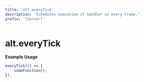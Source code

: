 ```yaml
---
title: 'alt.everyTick'
description: 'Schedules execution of handler on every frame.'
prefix: '[Server]'
---
```


# alt.everyTick

**Example Usage**

```js
everyTick(() => {
    someFunction();
});
```
